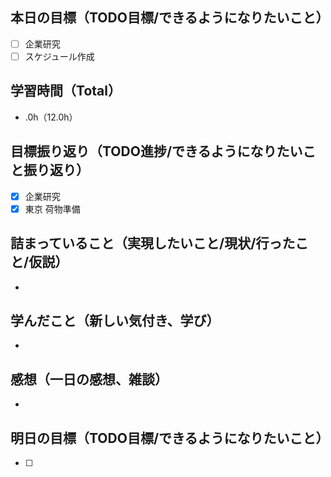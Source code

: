 ## 本日の目標（TODO目標/できるようになりたいこと）
- [ ] 企業研究
- [ ] スケジュール作成
　
## 学習時間（Total）
- .0h（12.0h）

## 目標振り返り（TODO進捗/できるようになりたいこと振り返り）
- [x] 企業研究
- [x] 東京 荷物準備

##  詰まっていること（実現したいこと/現状/行ったこと/仮説）
-

## 学んだこと（新しい気付き、学び）
-

## 感想（一日の感想、雑談）
-

## 明日の目標（TODO目標/できるようになりたいこと）
- [ ]
